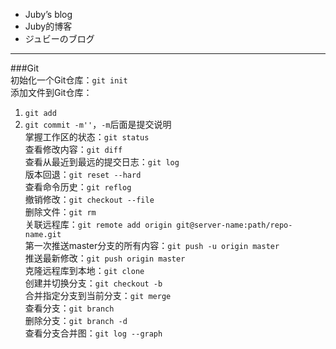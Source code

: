 
- Juby’s blog
- Juby的博客
- ジュビーのブログ
-------
###Git  
初始化一个Git仓库：`git init`  
添加文件到Git仓库：  
1. `git add`  
2. `git commit -m''`，`-m`后面是提交说明  
掌握工作区的状态：`git status`  
查看修改内容：`git diff`  
查看从最近到最远的提交日志：`git log`  
版本回退：`git reset --hard`  
查看命令历史：`git reflog`  
撤销修改：`git checkout --file`  
删除文件：`git rm`  
关联远程库：`git remote add origin git@server-name:path/repo-name.git`  
第一次推送master分支的所有内容：`git push -u origin master`  
推送最新修改：`git push origin master`  
克隆远程库到本地：`git clone`  
创建并切换分支：`git checkout -b`  
合并指定分支到当前分支：`git merge`  
查看分支：`git branch`  
删除分支：`git branch -d`  
查看分支合并图：`git log --graph`  